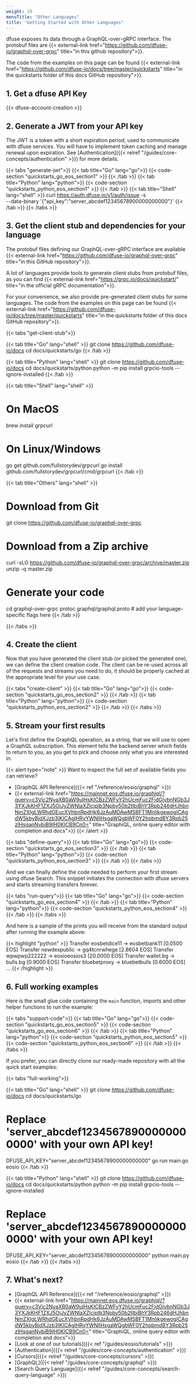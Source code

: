 ```yaml
---
weight: 20
menuTitle: "Other Languages"
title: "Getting Started with Other Languages"
---
```



dfuse exposes its data through a GraphQL-over-gRPC interface. The protobuf files are {{< external-link href="https://github.com/dfuse-io/graphql-over-grpc" title="in this github repository">}}.

The code from the examples on this page can be found {{< external-link href="https://github.com/dfuse-io/docs/tree/master/quickstarts" title="in the quickstarts folder of this docs GitHub repository">}}.

## 1. Get a dfuse API Key

{{< dfuse-account-creation >}}

## 2. Generate a JWT from your API key

The JWT is a token with a short expiration period, used to communicate with dfuse services. You will have to implement token caching and manage renewal upon expiration. See [Authentication]({{< relref "/guides/core-concepts/authentication" >}}) for more details.

{{< tabs "generate-jwt">}}
{{< tab title="Go" lang="go">}}
{{< code-section "quickstarts_go_eos_section1" >}}
{{< /tab >}}
{{< tab title="Python" lang="python">}}
{{< code-section "quickstarts_python_eos_section1" >}}
{{< /tab >}}
{{< tab title="Shell" lang="shell" >}}
curl https://auth.dfuse.io/v1/auth/issue -s \
  --data-binary '{"api_key":"server_abcdef12345678900000000000"}'
{{< /tab >}}
{{< /tabs >}}

## 3. Get the client stub and dependencies for your language

The protobuf files defining our GraphQL-over-gRPC interface are available {{< external-link href="https://github.com/dfuse-io/graphql-over-grpc" title="in this GitHub repository">}}.

A lot of languages provide tools to generate client stubs from protobuf files, as you can find {{< external-link href="https://grpc.io/docs/quickstart/" title="in the official gRPC documentation">}}.

For your convenience, we also provide pre-generated client stubs for some languages. The code from the examples on this page can be found {{< external-link href="https://github.com/dfuse-io/docs/tree/master/quickstarts" title="in the quickstarts folder of this docs GitHub repository">}}.

{{< tabs "get-client-stub">}}

{{< tab title="Go" lang="shell" >}}
git clone https://github.com/dfuse-io/docs
cd docs/quickstarts/go
{{< /tab >}}

{{< tab title="Python" lang="shell" >}}
git clone https://github.com/dfuse-io/docs
cd docs/quickstarts/python
python -m pip install grpcio-tools --ignore-installed
{{< /tab >}}

{{< tab title="Shell" lang="shell" >}}
# On MacOS
brew install grpcurl

# On Linux/Windows
go get github.com/fullstorydev/grpcurl
go install github.com/fullstorydev/grpcurl/cmd/grpcurl
{{< /tab >}}

{{< tab title="Others" lang="shell" >}}
# Download from Git
git clone https://github.com/dfuse-io/graphql-over-grpc

# Download from a Zip archive
curl -sLO https://github.com/dfuse-io/graphql-over-grpc/archive/master.zip
unzip -q master.zip

# Generate your code
cd graphql-over-grpc
protoc graphql/graphql.proto # add your language-specific flags here
{{< /tab >}}

{{< /tabs >}}

## 4. Create the client

Now that you have generated the client stub (or picked the generated one), we can
define the client creation code. The client can be re-used across all of the
requests and streams you need to do, it should be properly cached at the appropriate
level for your use case.

{{< tabs "create-client" >}}
{{< tab title="Go" lang="go">}}
{{< code-section "quickstarts_go_eos_section2" >}}
{{< /tab >}}
{{< tab title="Python" lang="python">}}
{{< code-section "quickstarts_python_eos_section2" >}}
{{< /tab >}}
{{< /tabs >}}

## 5. Stream your first results

Let's first define the GraphQL operation, as a string, that we will use to open a
GraphQL subscription. This element tells the backend server which fields to return
to you, as you get to pick and choose only what you are interested in.

{{< alert type="note" >}}
Want to inspect the full set of available fields you can retrieve?

* [GraphQL API Reference]({{< ref "/reference/eosio/graphql" >}})
* {{< external-link href="https://mainnet.eos.dfuse.io/graphiql/?query=c3Vic2NyaXB0aW9uIHsKICBzZWFyY2hUcmFuc2FjdGlvbnNGb3J3YXJkKHF1ZXJ5OiJyZWNlaXZlcjplb3Npby50b2tlbiBhY3Rpb246dHJhbnNmZXIgLWRhdGEucXVhbnRpdHk6JzAuMDAwMSBFT1MnIikgewogICAgdW5kbyBjdXJzb3IKICAgIHRyYWNlIHsgaWQgbWF0Y2hpbmdBY3Rpb25zIHsganNvbiB9IH0KICB9Cn0=" title="GraphiQL, online query editor with completion and docs">}}
{{< /alert >}}

{{< tabs "define-query">}}
{{< tab title="Go" lang="go">}}
{{< code-section "quickstarts_go_eos_section3" >}}
{{< /tab >}}
{{< tab title="Python" lang="python">}}
{{< code-section "quickstarts_python_eos_section3" >}}
{{< /tab >}}
{{< /tabs >}}

And we can finally define the code needed to perform your first stream using
dfuse Search. This snippet initiates the connection with dfuse servers and starts
streaming transfers forever.

{{< tabs "run-query">}}
{{< tab title="Go" lang="go">}}
{{< code-section "quickstarts_go_eos_section4" >}}
{{< /tab >}}
{{< tab title="Python" lang="python">}}
{{< code-section "quickstarts_python_eos_section4" >}}
{{< /tab >}}
{{< /tabs >}}

And here is a sample of the prints you will receive from the standard output after running the example above:

<!-- **Note** We use python for all languages for a nicer output rendering -->
{{< highlight "python" >}}
Transfer eosbetdice11 -> eosbetbank11 [0.0500 EOS]
Transfer newdexpublic -> gq4tcnrwhege [2.8604 EOS]
Transfer wpwpwp222222 -> eosioeosios3 [20.0000 EOS]
Transfer wallet.bg -> bulls.bg [0.9000 EOS]
Transfer bluebetproxy -> bluebetbulls [0.6000 EOS]
...
{{< /highlight >}}

## 6. Full working examples

Here is the small glue code containing the `main` function, imports and other helper functions to run the example:

{{< tabs "support-code">}}
{{< tab title="Go" lang="go">}}
{{< code-section "quickstarts_go_eos_section5" >}}
{{< code-section "quickstarts_go_eos_section6" >}}
{{< /tab >}}
{{< tab title="Python" lang="python">}}
{{< code-section "quickstarts_python_eos_section5" >}}
{{< code-section "quickstarts_python_eos_section6" >}}
{{< /tab >}}
{{< /tabs >}}

If you prefer, you can directly clone our ready-made repository with all the quick start
examples:

{{< tabs "full-working">}}

{{< tab title="Go" lang="shell" >}}
git clone https://github.com/dfuse-io/docs
cd docs/quickstarts/go

# Replace 'server_abcdef12345678900000000000' with your own API key!
DFUSE_API_KEY="server_abcdef12345678900000000000" go run main.go eosio
{{< /tab >}}

{{< tab title="Python" lang="shell" >}}
git clone https://github.com/dfuse-io/docs
cd docs/quickstarts/python
python -m pip install grpcio-tools --ignore-installed

# Replace 'server_abcdef12345678900000000000' with your own API key!
DFUSE_API_KEY="server_abcdef12345678900000000000" python main.py eosio
{{< /tab >}}
{{< /tabs >}}

## 7. What's next?

* [GraphQL API Reference]({{< ref "/reference/eosio/graphql" >}})
* {{< external-link href="https://mainnet.eos.dfuse.io/graphiql/?query=c3Vic2NyaXB0aW9uIHsKICBzZWFyY2hUcmFuc2FjdGlvbnNGb3J3YXJkKHF1ZXJ5OiJyZWNlaXZlcjplb3Npby50b2tlbiBhY3Rpb246dHJhbnNmZXIgLWRhdGEucXVhbnRpdHk6JzAuMDAwMSBFT1MnIikgewogICAgdW5kbyBjdXJzb3IKICAgIHRyYWNlIHsgaWQgbWF0Y2hpbmdBY3Rpb25zIHsganNvbiB9IH0KICB9Cn0=" title="GraphiQL, online query editor with completion and docs">}}
* [Look at one of our tutorials]({{< ref "/guides/eosio/tutorials" >}})
* [Authentication]({{< relref "/guides/core-concepts/authentication" >}})
* [Cursors]({{< relref "/guides/core-concepts/cursors" >}})
* [GraphQL]({{< relref "/guides/core-concepts/graphql" >}})
* [Search Query Language]({{< relref "/guides/core-concepts/search-query-language" >}})
